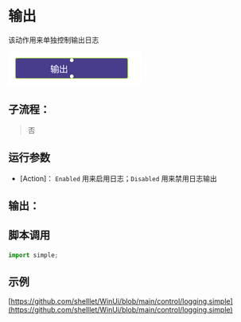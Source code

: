 # 输出 
该动作用来单独控制输出日志

![action](./images/2022-12-26_163737.png ':size=90%')


## 子流程：
> 否


## 运行参数



* [Action]： `Enabled` 用来启用日志；`Disabled` 用来禁用日志输出

## 输出：


## 脚本调用

```python
import simple;

```

## 示例

[https://github.com/shelllet/WinUi/blob/main/control/logging.simple](https://github.com/shelllet/WinUi/blob/main/control/logging.simple)

